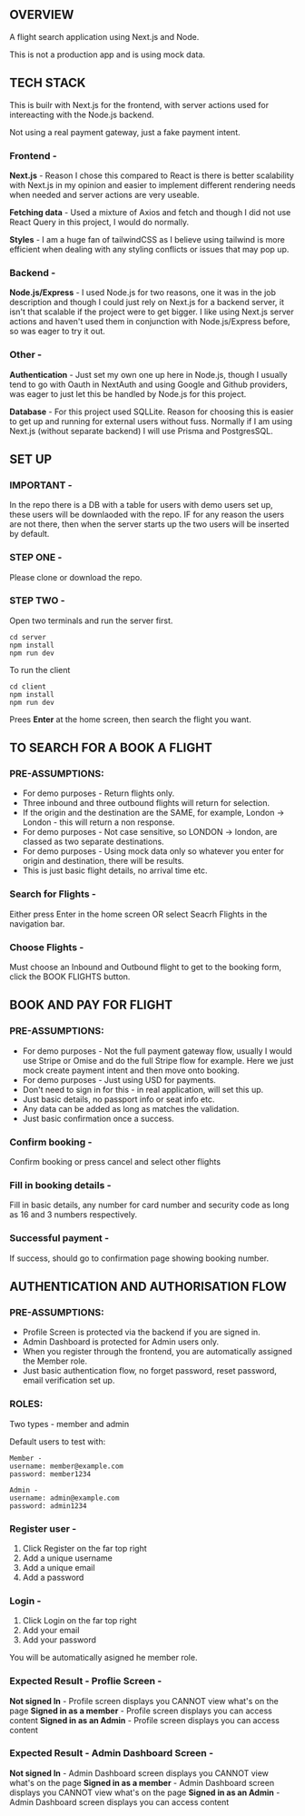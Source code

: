 ## OVERVIEW

A flight search application using Next.js and Node. 

This is not a production app and is using mock data.

## TECH STACK

This is builr with Next.js for the frontend, with server actions used for intereacting with the Node.js backend.

Not using a real payment gateway, just a fake payment intent.

### Frontend -
**Next.js** - Reason I chose this compared to React is there is better scalability with Next.js in my opinion and easier to implement different rendering needs when needed and server actions are very useable.

**Fetching data** - Used a mixture of Axios and fetch and though I did not use React Query in this project, I would do normally.

**Styles** - I am a huge fan of tailwindCSS as I believe using tailwind is more efficient when dealing with any styling conflicts or issues that may pop up.

### Backend - 
**Node.js/Express** - I used Node.js for two reasons, one it was in the job description and though I could just rely on Next.js for a backend server, it isn't that scalable if the project were to get bigger. I like using Next.js server actions and haven't used them in conjunction with Node.js/Express before, so was eager to try it out.

### Other -
**Authentication** - Just set my own one up here in Node.js, though I usually tend to go with Oauth in NextAuth and using Google and Github providers, was eager to just let this be handled by Node.js for this project.

**Database** - For this project used SQLLite. Reason for choosing this is easier to get up and running for external users without fuss. Normally if I am using Next.js (without separate backend) I will use Prisma and PostgresSQL.


## SET UP

### IMPORTANT - 
In the repo there is a DB with a table for users with demo users set up, these users will be downlaoded 
with the repo. IF for any reason the users are not there, then when the server starts up the two users will be inserted by default.

### STEP ONE - 
Please clone or download the repo.

### STEP TWO -
Open two terminals and run the server first.

```
cd server
npm install
npm run dev

```

To run the client
```
cd client
npm install
npm run dev

```

Prees **Enter** at the home screen, then search the flight you want.

## TO SEARCH FOR A BOOK A FLIGHT

### PRE-ASSUMPTIONS:
* For demo purposes - Return flights only.
* Three inbound and three outbound flights will return for selection.
* If the origin and the destination are the SAME, for example, London -> London - this will return a non response.
* For demo purposes - Not case sensitive, so LONDON -> london, are classed as two separate destinations.
* For demo purposes - Using mock data only so whatever you enter for origin and destination, there will be results.
* This is just basic flight details, no arrival time etc.

### Search for Flights - 
Either press Enter in the home screen OR select Seacrh Flights in the navigation bar.

### Choose Flights - 
Must choose an Inbound and Outbound flight to get to the booking form, click the BOOK FLIGHTS button.

## BOOK AND PAY FOR FLIGHT

### PRE-ASSUMPTIONS:
* For demo purposes - Not the full payment gateway flow, usually I would use Stripe or Omise and do the
full Stripe flow for example. Here we just mock create payment intent and then move onto booking.
* For demo purposes - Just using USD for payments.
* Don't need to sign in for this - in real application, will set this up.
* Just basic details, no passport info or seat info etc.
* Any data can be added as long as matches the validation.
* Just basic confirmation once a success.

### Confirm booking -
Confirm booking or press cancel and select other flights

### Fill in booking details -
Fill in basic details, any number for card number and security code as long as 16 and 3 numbers respectively.

### Successful payment -
If success, should go to confirmation page showing booking number.

## AUTHENTICATION AND AUTHORISATION FLOW

### PRE-ASSUMPTIONS:
* Profile Screen is protected via the backend if you are signed in.
* Admin Dashboard is protected for Admin users only.
* When you register through the frontend, you are automatically assigned the Member role.
* Just basic authentication flow, no forget password, reset password, email verification set up.

### ROLES:
Two types - member and admin

Default users to test with:

```
Member - 
username: member@example.com
password: member1234

Admin -
username: admin@example.com
password: admin1234
```

### Register user -
1. Click Register on the far top right
2. Add a unique username
3. Add a unique email
4. Add a password 

### Login -
1. Click Login on the far top right
2. Add your email
3. Add your password 

You will be automatically asigned he member role.


### Expected Result - Proflie Screen -
**Not signed In** - Profile screen displays you CANNOT view what's on the page
**Signed in as a member** - Profile screen displays you can access content
**Signed in as an Admin** - Profile screen displays you can access content

### Expected Result - Admin Dashboard Screen -
**Not signed In** - Admin Dashboard screen displays you CANNOT view what's on the page
**Signed in as a member** - Admin Dashboard screen displays you CANNOT view what's on the page
**Signed in as an Admin** - Admin Dashboard screen displays you can access content

